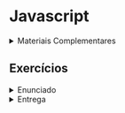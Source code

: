 # Javascript

<details>
<summary>Materiais Complementares</summary>
<br>

[Introdução ao DOM - Mozilla](https://developer.mozilla.org/pt-BR/docs/Web/API/Document_Object_Model/Introduction)

[Introdução ao DOM - Rocketseat](https://blog.rocketseat.com.br/introducao-ao-dom/)

</details>

## Exercícios

<details>
<summary>Enunciado</summary>
<br>
No exercício de hoje você deve implementar a funcionalidade de dark/light mode.

A página deve ter:

- Um botão no canto superior direito para alternar os modos.

- Classes CSS para light e dark mode.

- Código Javascript aplicado no clique do botão.

</details>

<details>
<summary>Entrega</summary>
<br>
Crie um repositório no Github e envie o endereço para o professor via email.
</details>
